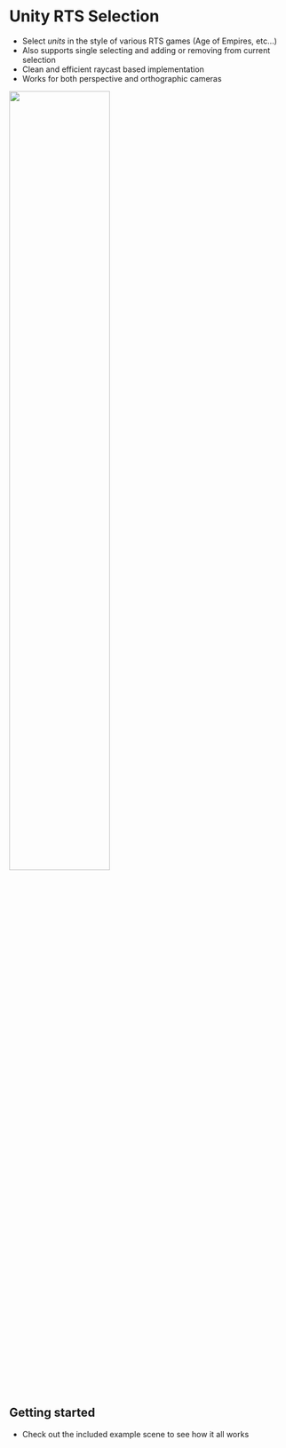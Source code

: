 # Unity RTS Selection

- Select *units* in the style of various RTS games (Age of Empires, etc...)
- Also supports single selecting and adding or removing from current selection
- Clean and efficient raycast based implementation
- Works for both perspective and orthographic cameras

<img src="https://user-images.githubusercontent.com/18125997/186161734-3bd20ce3-39bb-4f28-8f8e-f24d768c6732.gif" width="60%">


## Getting started

- Check out the included example scene to see how it all works

